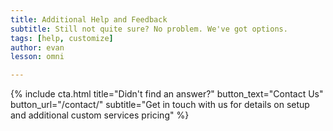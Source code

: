 ```yaml
---
title: Additional Help and Feedback
subtitle: Still not quite sure? No problem. We've got options.
tags: [help, customize]
author: evan
lesson: omni

---
```


{% include cta.html title="Didn't find an answer?" button_text="Contact Us" button_url="/contact/" subtitle="Get in touch with us for details on setup and additional custom services pricing" %}

